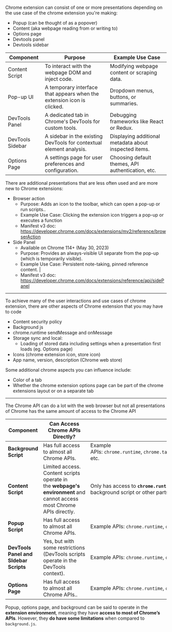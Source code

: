 
Chrome extension can consist of one or more presentations depending on the use case of the chrome extension you're making:
- Popup (can be thought of as a popover)
- Content (aka webpage reading from or writing to)
- Options page
- Devtools panel
- Devtools sidebar

| Component        | Purpose                                                                | Example Use Case                                      |
|------------------|------------------------------------------------------------------------|-------------------------------------------------------|
| Content Script   | To interact with the webpage DOM and inject code.                      | Modifying webpage content or scraping data.           |
| Pop-up UI        | A temporary interface that appears when the extension icon is clicked. | Dropdown menus, buttons, or summaries.                |
| DevTools Panel   | A dedicated tab in Chrome's DevTools for custom tools.                 | Debugging frameworks like React or Redux.             |
| DevTools Sidebar | A sidebar in the existing DevTools for contextual element analysis.    | Displaying additional metadata about inspected items. |
| Options Page     | A settings page for user preferences and configuration.                | Choosing default themes, API authentication, etc.     |

There are additional presentations that are less often used and are more new to Chrome extensions:
- Browser action
	- Purpose: Adds an icon to the toolbar, which can open a pop-up or run scripts..
	- Example Use Case: Clicking the extension icon triggers a pop-up or executes a function
	- Manifest v3 doc: https://developer.chrome.com/docs/extensions/mv2/reference/browserAction
- Side Panel
	- Available on Chrome 114+ (May 30, 2023)
	- Purpose: Provides an always-visible UI separate from the pop-up (which is temporarily visible).
	- Example Use Case: Persistent note-taking, pinned reference content. |
	- Manifest v3 doc: https://developer.chrome.com/docs/extensions/reference/api/sidePanel

---


To achieve many of the user interactions and use cases of chrome extension, there are other aspects of Chrome extension that you may have to code
 - Content security policy
 - Background js
 - chrome.runtime sendMessage and onMessage
 - Storage sync and local:
	 - Loading of stored data including settings when a presentation first loads (eg. Options page)
 - Icons (chrome extension icon, store icon)
 - App name, version, description (Chrome web store)

Some additional chrome aspects you can influence include:
- Color of a tab
- Whether the chrome extension options page can be part of the chrome extensions layout or on a separate tab

---

The Chrome API can do a lot with the web browser but not all presentations of Chrome has the same amount of access to the Chrome API

| **Component**                          | **Can Access Chrome APIs Directly?**                                                                                  | **APIs Available**                                                                                                                           |
| -------------------------------------- | --------------------------------------------------------------------------------------------------------------------- | -------------------------------------------------------------------------------------------------------------------------------------------- |
| **Background Script**                  | Has full access to almost all Chrome APIs.                                                                            | Example APIs: `chrome.runtime`, `chrome.tabs`, `chrome.storage`, `chrome.webRequest`, `chrome.scripting`, etc.                               |
| **Content Script**                     | Limited access. Content scripts operate in the **webpage's environment** and cannot access most Chrome APIs directly. | Only has access to **`chrome.runtime`** (used for messaging) and can communicate with the background script or other parts of the extension. |
| **Popup Script**                       | Has full access to almost all Chrome APIs.                                                                            | Example APIs: `chrome.runtime`, `chrome.storage`, `chrome.tabs`, etc.                                                                        |
| **DevTools Panel and SIdebar Scripts** | Yes, but with some restrictions (DevTools scripts operate in the DevTools context).                                   | Example APIs: `chrome.runtime`, `chrome.devtools.*`, etc.                                                                                    |
| **Options Page**                       | Has full access to almost all Chrome APIs..                                                                           | Example APIs: `chrome.runtime`, `chrome.storage`\|                                                                                           |

Popup, options page, and background can be said to operate in the **extension environment**, meaning they have **access to most of Chrome’s APIs**. However, they **do have some limitations** when compared to `background.js`.




